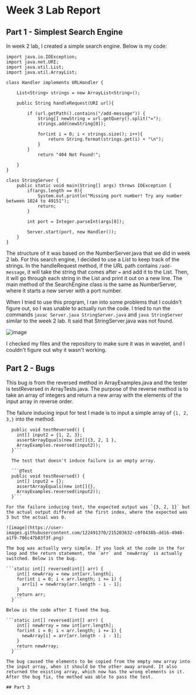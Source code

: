# Week 3 Lab Report

## Part 1 - Simplest Search Engine

In week 2 lab, I created a simple search engine. Below is my code:

```
import java.io.IOException;
import java.net.URI;
import java.util.List;
import java.util.ArrayList;

class Handler implements URLHandler {

    List<String> strings = new ArrayList<String>();

    public String handleRequest(URI url){
    
        if (url.getPath().contains("/add-message")) {
            String[] newString = url.getQuery().split("=");
            strings.add(newString[0]);

            for(int i = 0; i < strings.size(); i++){   
                return String.format(strings.get(i) + "\n"); 
            }
        }
            return "404 Not Found!";
           
    }
}

class StringServer {
    public static void main(String[] args) throws IOException {
        if(args.length == 0){
            System.out.println("Missing port number! Try any number between 1024 to 49151");
            return;
        }

        int port = Integer.parseInt(args[0]);

        Server.start(port, new Handler());
    }
}
```

The structure of it was based on the NumberServer.java that we did in week 2 lab. For this search engine, I decided to use a List to keep track of the strings. In the handleRequest method, if the URL path contains `/add-message`, it will take the string that comes after `=` and add it to the List. Then, it will go through each string in the List and print it out on a new line. The main method of the SearchEngine class is the same as NumberServer, where it starts a new server with a port number.

When I tried to use this program, I ran into some problems that I couldn't figure out, so I was unable to actually run the code. I tried to run the commands `javac Server.java StringServer.java` and `java StringServer` similar to the week 2 lab. It said that StringServer.java was not found.

![image](https://user-images.githubusercontent.com/122491370/215204405-0254c95a-efe9-4fc9-bd12-fd03b50ad752.png)

I checked my files and the repository to make sure it was in wavelet, and I couldn't figure out why it wasn't working.

## Part 2 - Bugs

This bug is from the reversed method in ArrayExamples.java and the tester is testReversed in ArrayTests.java. The purpose of the reverse method is to take an array of integers and return a new array with the elements of the input array in reverse order.

The failure inducing input for test I made is to input a simple array of `{1, 2, 3,}` into the method.

```@Test
  public void testReversed() {
    int[] input2 = {1, 2, 3};
    assertArrayEquals(new int[]{3, 2, 1 }, 
    ArrayExamples.reversed(input2));
  }```
  
  The test that doesn't induce failure is an empty array.
  
  ```@Test
  public void testReversed() {
    int[] input2 = {};
    assertArrayEquals(new int[]{}, 
    ArrayExamples.reversed(input2));
  }```
  
For the failure inducing test, the expected output was `{3, 2, 1}` but the actual output differed at the first index, where the expected was 3 but the actual was 0.
  
![image](https://user-images.githubusercontent.com/122491370/215203632-c0f0438b-dd16-4948-a1f9-706c47b83f3f.png)

The bug was actually very simple. If you look at the code in the for loop and the return statement, the `arr` and `newArray` is actually switched. Below is the bug.

```static int[] reversed(int[] arr) {
    int[] newArray = new int[arr.length];
    for(int i = 0; i < arr.length; i += 1) {
      arr[i] = newArray[arr.length - i - 1];
    }
    return arr;
  }```

Below is the code after I fixed the bug.

```static int[] reversed(int[] arr) {
    int[] newArray = new int[arr.length];
    for(int i = 0; i < arr.length; i += 1) {
      newArray[i] = arr[arr.length - i - 1];
    }
    return newArray;
  }```

The bug caused the elements to be copied from the empty new array into the input array, when it should be the other away around. It also returned the existing array, which now has the wrong elements in it. After the bug fix, the method was able to pass the test.

## Part 3
